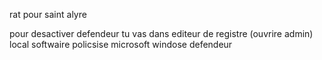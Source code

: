 rat pour saint alyre 

pour desactiver defendeur tu vas dans 
editeur de registre (ouvrire admin)
local
softwaire
policsise
microsoft
windose defendeur
